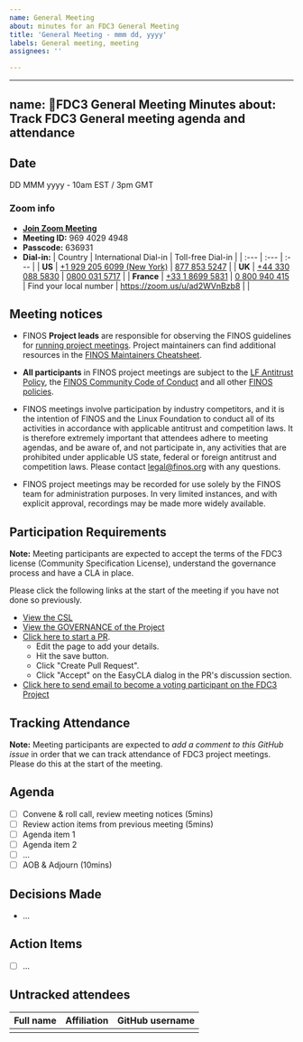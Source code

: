 ```yaml
---
name: General Meeting
about: minutes for an FDC3 General Meeting
title: 'General Meeting - mmm dd, yyyy'
labels: General meeting, meeting
assignees: ''

---
```


---
name: 🤝FDC3 General Meeting Minutes
about: Track FDC3 General meeting agenda and attendance
---

## Date
DD MMM yyyy - 10am EST / 3pm GMT

### Zoom info
- **[Join Zoom Meeting](https://zoom.us/j/96940294948?pwd=SjFibVdiN25QSWxva3FqRHY2RUFCdz09)**
- **Meeting ID:** 969 4029 4948
- **Passcode:** 636931
- **Dial-in:**
    | Country      | International Dial-in | Toll-free Dial-in |
    | :---        | :---        | :---        |
    | **US** | [+1 929 205 6099 (New York)](tel:+19292056099) | [877 853 5247](tel:8778535247) |
    | **UK** | [+44 330 088 5830](tel:+443300885830) | [0800 031 5717](tel:08000315717) |
    | **France** | [+33 1 8699 5831](tel:+33186995831) | [0 800 940 415](tel:0800940415) 
    | Find your local number | <https://zoom.us/u/ad2WVnBzb8> | |

## Meeting notices
- FINOS **Project leads** are responsible for observing the FINOS guidelines for [running project meetings](https://community.finos.org/docs/governance/meeting-procedures/). Project maintainers can find additional resources in the [FINOS Maintainers Cheatsheet](https://community.finos.org/docs/finos-maintainers-cheatsheet).

- **All participants** in FINOS project meetings are subject to the [LF Antitrust Policy](https://www.linuxfoundation.org/antitrust-policy/), the [FINOS Community Code of Conduct](https://community.finos.org/docs/governance/code-of-conduct) and all other [FINOS policies](https://community.finos.org/docs/governance/#policies).

- FINOS meetings involve participation by industry competitors, and it is the intention of FINOS and the Linux Foundation to conduct all of its activities in accordance with applicable antitrust and competition laws. It is therefore extremely important that attendees adhere to meeting agendas, and be aware of, and not participate in, any activities that are prohibited under applicable US state, federal or foreign antitrust and competition laws. Please contact legal@finos.org with any questions.

- FINOS project meetings may be recorded for use solely by the FINOS team for administration purposes. In very limited instances, and with explicit approval, recordings may be made more widely available.

## Participation Requirements

**Note:** Meeting participants are expected to accept the terms of the FDC3 license (Community Specification License), understand the governance process and have a CLA in place.  

Please click the following links at the start of the meeting if you have not done so previously.

- [View the CSL](https://raw.githubusercontent.com/finos/FDC3/main/LICENSE.md)
- [View the GOVERNANCE of the Project](https://github.com/finos/FDC3/blob/main/GOVERNANCE.md)
- [Click here to start a PR](https://github.com/finos/FDC3/edit/main/NOTICES.md). 
  - Edit the page to add your details.
  - Hit the save button.
  - Click "Create Pull Request".
  - Click "Accept" on the EasyCLA dialog in the PR's discussion section.
- [Click here to send email to become a voting participant on the FDC3 Project](mailto:fdc3-participants+subscribe@finos.org?subject=Please%20enroll%20me%20as%20an%20FDC3%20Standards%20Participant&amp;body=HI%2C%20my%20name%20is%20%3CFirstName%20LastName%3E%20and%20I'd%20like%20to%20formally%20participate%20to%20the%20FDC3%20standard%20process.%20I%20plan%20to%20contribute%20as%20%3Cindividual%7Con%20behalf%20of%20organizationName%3E%20and%20I%20have%20reviewed%20the%20policies%20described%20at%20https%3A%2F%2Fgithub.com%2Ffinos%2FFDC3%2Fblob%2Fmain%2FGOVERNANCE.md%20and%20read%20the%20license%20at%20https%3A%2F%2Fgithub.com%2Ffinos%2FFDC3%2Fblob%2Fmain%2FLICENSE%20.%20Thank%20you!")

## Tracking Attendance

**Note:** Meeting participants are expected to _add a comment to this GitHub issue_ in order that we can track attendance of FDC3 project meetings.  Please do this at the start of the meeting.

## Agenda
- [ ] Convene & roll call, review meeting notices (5mins)
- [ ] Review action items from previous meeting (5mins)
- [ ] Agenda item 1
- [ ] Agenda item 2
- [ ] ...
- [ ] AOB & Adjourn (10mins)

## Decisions Made
- ...

## Action Items
- [ ] ...

## Untracked attendees

| Full name | Affiliation | GitHub username |
|-----------|-------------|-----------------|
|           |             |                 |
